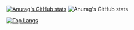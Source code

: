 [![Anurag's GitHub stats](https://github-readme-stats.vercel.app/api?username=AbhishekPoudel84)](https://github.com/anuraghazra/github-readme-stats)
![Anurag's GitHub stats](https://github-readme-stats.vercel.app/api?username=AbhishekPoudel84&show_icons=true&theme=radical)

[![Top Langs](https://github-readme-stats.vercel.app/api/top-langs/?username=AbhishekPoudel84)](https://github.com/anuraghazra/github-readme-stats)
